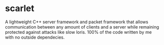 # scarlet
A lightweight C++ server framework and packet framework that allows communication between any amount of clients and a server while remaining protected against attacks like slow loris. 100% of the code written by me with no outside dependecies.
